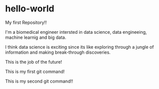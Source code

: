 # hello-world
My first Repository!!

I'm a biomedical engineer intersted in data science, data engineeing, machine learnig and big data. 

I think data science is exciting since its like exploring through a jungle of information and making break-through discoveries. 

This is the job of the future!

This is my first git command!

This is my second git command!! 
